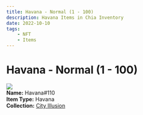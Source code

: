 ```yaml
---
title: Havana - Normal (1 - 100)
description: Havana Items in Chia Inventory
date: 2022-10-10
tags:
    - NFT
    - Items
---
```


# Havana - Normal (1 - 100)
<div class="item_thumbnail">
<img loading="lazy" src="https://g6cnahhzscdypm7mpaagev223pf2tiumyogccwg2maqwg5us.arweave.net/N4TQHPmQh4ez-7HgAYlda28upoozDjC_FY2mAhY3aSk"><br/>
<div><strong>Name:</strong> Havana#110</div>
<div><strong>Item Type:</strong> Havana</div>
<div><strong>Collection:</strong> <a href="https://www.spacescan.io/xch/nft/collection/col1lend2dcn558km4wcwta4xnkfv3xpcmlp9kyt0m909emvfxechlyqdl5ndg">City Illusion</a></div>
</div>

